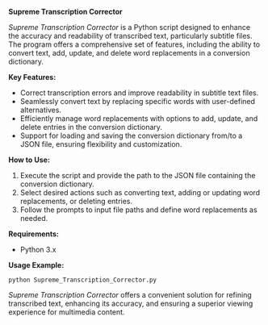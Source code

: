 **Supreme Transcription Corrector**

*Supreme Transcription Corrector* is a Python script designed to enhance the accuracy and readability of transcribed text, particularly subtitle files. The program offers a comprehensive set of features, including the ability to convert text, add, update, and delete word replacements in a conversion dictionary.

**Key Features:**
- Correct transcription errors and improve readability in subtitle text files.
- Seamlessly convert text by replacing specific words with user-defined alternatives.
- Efficiently manage word replacements with options to add, update, and delete entries in the conversion dictionary.
- Support for loading and saving the conversion dictionary from/to a JSON file, ensuring flexibility and customization.

**How to Use:**
1. Execute the script and provide the path to the JSON file containing the conversion dictionary.
2. Select desired actions such as converting text, adding or updating word replacements, or deleting entries.
3. Follow the prompts to input file paths and define word replacements as needed.

**Requirements:**
- Python 3.x

**Usage Example:**
```
python Supreme_Transcription_Corrector.py
```

*Supreme Transcription Corrector* offers a convenient solution for refining transcribed text, enhancing its accuracy, and ensuring a superior viewing experience for multimedia content.
